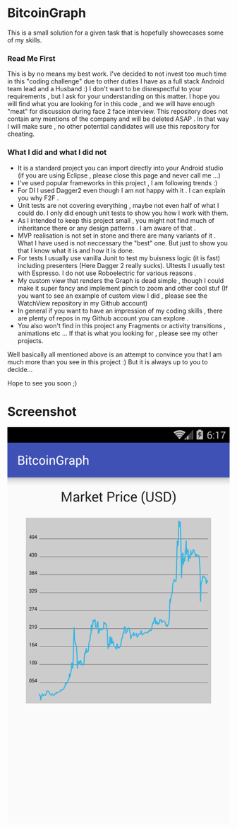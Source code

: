 # BitcoinGraph
This is a small solution for a given task that is hopefully showecases some of my skills.

### Read Me First
This is by no means my best work. I've decided to not invest too much time in this "coding challenge" due to other duties I have as a full stack Android team lead and a Husband :)
I don't want to be disrespectful to your requirements , but I ask for your understanding on this matter.
I hope you will find what you are looking for in this code , and we will have enough "meat" for discussion during face 2 face interview.
This repository does not contain any mentions of the company and will be deleted ASAP . In that way I will make sure , no other potential candidates will use this repository for cheating.


### What I did and what I did not

  - It is a standard project you can import directly into your Android studio (if you are using Eclipse , please close this page and never call me ...)
  - I've used popular frameworks in this project , I am following trends :)
  - For DI I used Dagger2 even though I am not happy with it . I can explain you why F2F .
  - Unit tests are not covering everything , maybe not even half of what I could do. I only did enough unit tests to show you how I work with them.
  - As I intended to keep this project small  , you might not find much of inheritance there or any design patterns . I am aware of that .
  - MVP realisation is not set in stone and there are many variants of it . What I have used is not neccessary the "best" one. But just to show you that I know what it is and how it is done.
  - For tests I usually use vanilla Junit to test my buisness logic (it is fast) including presenters (Here Dagger 2 really sucks). UItests I usually test with Espresso. I do not use Roboelectric for various reasons .
  - My custom view that renders the Graph is dead simple , though I could make it super fancy and implement pinch to zoom and other cool stuf (If you want to see an example of custom view I did , please see the WatchView repository in my Github account)
  - In general if you want to have an impression of my coding skills , there are plenty of repos in my Github account you can explore .
  - You also won't find in this project any Fragments or activity transitions , animations etc ... If that is what you looking for , please see my other projects.

Well basically all mentioned above is an attempt to convince you that I am much more than you see in this project :)
But it is always up to you to decide...

Hope to see you soon ;)

Screenshot
==========
[![ScreenShot](https://github.com/ivelius/BitcoinGraph/blob/master/Screenshot.png?raw=true)](https://github.com/ivelius/BitcoinGraph/blob/master/Screenshot.png?raw=true)
